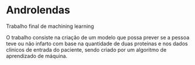 # Androlendas
Trabalho final de machining learning

O trabalho consiste na criação de um modelo que possa prever se a pessoa teve ou não infarto com base na quantidade de duas proteinas e nos dados clinicos de 
entrada do paciente, sendo criado por um algoritmo de aprendizado de máquina.
